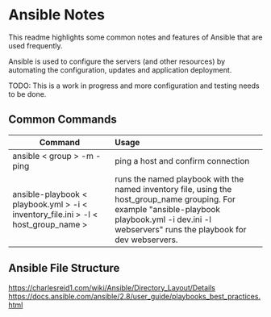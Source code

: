 # Ansible Notes

This readme highlights some common notes and features of Ansible that are used frequently.

Ansible is used to configure the servers (and other resources) by automating the configuration, updates and application deployment.

TODO: This is a work in progress and more configuration and testing needs to be done.

## Common Commands

| Command         | Usage           |
| ------------- |:-------------|
| ansible  < group > -m -ping     | ping a host and confirm connection|
| ansible-playbook < playbook.yml > -i < inventory_file.ini > -l < host_group_name >   | runs the named playbook with the named inventory file, using the host_group_name grouping. For example "ansible-playbook playbook.yml -i dev.ini  -l webservers" runs the playbook for dev webservers.|


## Ansible File Structure

https://charlesreid1.com/wiki/Ansible/Directory_Layout/Details
https://docs.ansible.com/ansible/2.8/user_guide/playbooks_best_practices.html


